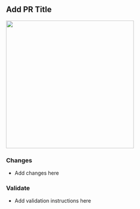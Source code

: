 ## Add PR Title

<img width="350" src="https://media.giphy.com/media/if8YsCNzoXBjT0Vx3J/giphy.gif">

### Changes

- Add changes here

### Validate

- Add validation instructions here

